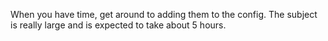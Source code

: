 When you have time, get around to adding them to the config.
The subject is really large and is expected to take about 5 hours.

